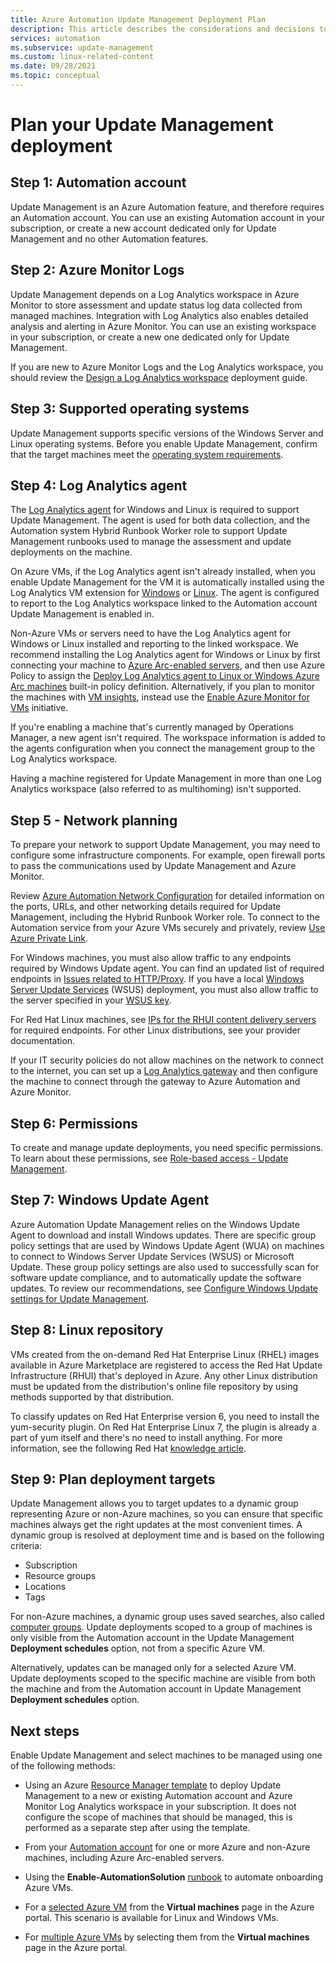 ```yaml
---
title: Azure Automation Update Management Deployment Plan
description: This article describes the considerations and decisions to be made to prepare deployment of Azure Automation Update Management.
services: automation
ms.subservice: update-management
ms.custom: linux-related-content
ms.date: 09/28/2021
ms.topic: conceptual
---
```


# Plan your Update Management deployment

## Step 1: Automation account

Update Management is an Azure Automation feature, and therefore requires an Automation account. You can use an existing Automation account in your subscription, or create a new account dedicated only for Update Management and no other Automation features.

## Step 2: Azure Monitor Logs

Update Management depends on a Log Analytics workspace in Azure Monitor to store assessment and update status log data collected from managed machines. Integration with Log Analytics also enables detailed analysis and alerting in Azure Monitor. You can use an existing workspace in your subscription, or create a new one dedicated only for Update Management.

If you are new to Azure Monitor Logs and the Log Analytics workspace, you should review the [Design a Log Analytics workspace](../../azure-monitor/logs/workspace-design.md) deployment guide. 

## Step 3: Supported operating systems

Update Management supports specific versions of the Windows Server and Linux operating systems. Before you enable Update Management, confirm that the target machines meet the [operating system requirements](operating-system-requirements.md). 

## Step 4: Log Analytics agent

The [Log Analytics agent](../../azure-monitor/agents/log-analytics-agent.md) for Windows and Linux is required to support Update Management. The agent is used for both data collection, and the Automation system Hybrid Runbook Worker role to support Update Management runbooks used to manage the assessment and update deployments on the machine. 

On Azure VMs, if the Log Analytics agent isn't already installed, when you enable Update Management for the VM it is automatically installed using the Log Analytics VM extension for [Windows](../../virtual-machines/extensions/oms-windows.md) or [Linux](../../virtual-machines/extensions/oms-linux.md). The agent is configured to report to the Log Analytics workspace linked to the Automation account Update Management is enabled in.

Non-Azure VMs or servers need to have the Log Analytics agent for Windows or Linux installed and reporting to the linked workspace. We recommend installing the Log Analytics agent for Windows or Linux by first connecting your machine to [Azure Arc-enabled servers](../../azure-arc/servers/overview.md), and then use Azure Policy to assign the [Deploy Log Analytics agent to Linux or Windows Azure Arc machines](../../governance/policy/samples/built-in-policies.md#monitoring) built-in policy definition. Alternatively, if you plan to monitor the machines with [VM insights](../../azure-monitor/vm/vminsights-overview.md), instead use the [Enable Azure Monitor for VMs](../../governance/policy/samples/built-in-initiatives.md#monitoring) initiative.

If you're enabling a machine that's currently managed by Operations Manager, a new agent isn't required. The workspace information is added to the agents configuration when you connect the management group to the Log Analytics workspace.

Having a machine registered for Update Management in more than one Log Analytics workspace (also referred to as multihoming) isn't supported.

## <a name="ports"></a> Step 5 - Network planning

To prepare your network to support Update Management, you may need to configure some infrastructure components. For example, open firewall ports to pass the communications used by Update Management and Azure Monitor.

Review [Azure Automation Network Configuration](../automation-network-configuration.md) for detailed information on the ports, URLs, and other networking details required for Update Management, including the Hybrid Runbook Worker role. To connect to the Automation service from your Azure VMs securely and privately, review [Use Azure Private Link](../how-to/private-link-security.md). 

For Windows machines, you must also allow traffic to any endpoints required by Windows Update agent. You can find an updated list of required endpoints in [Issues related to HTTP/Proxy](/windows/deployment/update/windows-update-troubleshooting#issues-related-to-httpproxy). If you have a local [Windows Server Update Services](/windows-server/administration/windows-server-update-services/plan/plan-your-wsus-deployment) (WSUS) deployment, you must also allow traffic to the server specified in your [WSUS key](/windows/deployment/update/waas-wu-settings#configuring-automatic-updates-by-editing-the-registry).

For Red Hat Linux machines, see [IPs for the RHUI content delivery servers](../../virtual-machines/workloads/redhat/redhat-rhui.md#the-ips-for-the-rhui-content-delivery-servers) for required endpoints. For other Linux distributions, see your provider documentation.

If your IT security policies do not allow machines on the network to connect to the internet, you can set up a [Log Analytics gateway](../../azure-monitor/agents/gateway.md) and then configure the machine to connect through the gateway to Azure Automation and Azure Monitor.

## Step 6: Permissions

To create and manage update deployments, you need specific permissions. To learn about these permissions, see [Role-based access - Update Management](../automation-role-based-access-control.md#update-management-permissions).

## Step 7: Windows Update Agent

Azure Automation Update Management relies on the Windows Update Agent to download and install Windows updates. There are specific group policy settings that are used by Windows Update Agent (WUA) on machines to connect to Windows Server Update Services (WSUS) or Microsoft Update. These group policy settings are also used to successfully scan for software update compliance, and to automatically update the software updates. To review our recommendations, see [Configure Windows Update settings for Update Management](configure-wuagent.md).

## Step 8: Linux repository

VMs created from the on-demand Red Hat Enterprise Linux (RHEL) images available in Azure Marketplace are registered to access the Red Hat Update Infrastructure (RHUI) that's deployed in Azure. Any other Linux distribution must be updated from the distribution's online file repository by using methods supported by that distribution.

To classify updates on Red Hat Enterprise version 6, you need to install the yum-security plugin. On Red Hat Enterprise Linux 7, the plugin is already a part of yum itself and there's no need to install anything. For more information, see the following Red Hat [knowledge article](https://access.redhat.com/solutions/10021).

## Step 9: Plan deployment targets

Update Management allows you to target updates to a dynamic group representing Azure or non-Azure machines, so you can ensure that specific machines always get the right updates at the most convenient times. A dynamic group is resolved at deployment time and is based on the following criteria:

* Subscription
* Resource groups
* Locations
* Tags 

For non-Azure machines, a dynamic group uses saved searches, also called [computer groups](../../azure-monitor/logs/computer-groups.md). Update deployments scoped to a group of machines is only visible from the Automation account in the Update Management **Deployment schedules** option, not from a specific Azure VM.

Alternatively, updates can be managed only for a selected Azure VM. Update deployments scoped to the specific machine are visible from both the machine and from the Automation account in Update Management **Deployment schedules** option. 

## Next steps

Enable Update Management and select machines to be managed using one of the following methods:

- Using an Azure [Resource Manager template](enable-from-template.md) to deploy Update Management to a new or existing Automation account and Azure Monitor Log Analytics workspace in your subscription. It does not configure the scope of machines that should be managed, this is performed as a separate step after using the template.

- From your [Automation account](enable-from-automation-account.md) for one or more Azure and non-Azure machines, including Azure Arc-enabled servers.

- Using the **Enable-AutomationSolution** [runbook](enable-from-runbook.md) to automate onboarding Azure VMs.

- For a [selected Azure VM](enable-from-vm.md) from the **Virtual machines** page in the Azure portal. This scenario is available for Linux and Windows VMs.

- For [multiple Azure VMs](enable-from-portal.md) by selecting them from the **Virtual machines** page in the Azure portal.
